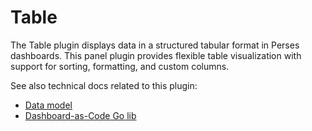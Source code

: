 # Table

The Table plugin displays data in a structured tabular format in Perses dashboards. This panel plugin provides flexible table visualization with support for sorting, formatting, and custom columns.

See also technical docs related to this plugin:

- [Data model](./model.md)
- [Dashboard-as-Code Go lib](./go-sdk.md)
